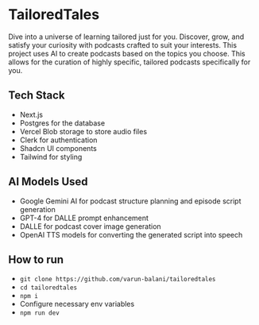# TailoredTales
Dive into a universe of learning tailored just for you. Discover, grow, and satisfy your curiosity with podcasts crafted to suit your interests. This project uses AI to create podcasts based on the topics you choose. This allows for the curation of highly specific, tailored podcasts specifically for you. 

## Tech Stack
- Next.js 
- Postgres for the database
- Vercel Blob storage to store audio files
- Clerk for authentication
- Shadcn UI components
- Tailwind for styling

## AI Models Used
- Google Gemini AI for podcast structure planning and episode script generation
- GPT-4 for DALLE prompt enhancement
- DALLE for podcast cover image generation
- OpenAI TTS models for converting the generated script into speech

## How to run
- `git clone https://github.com/varun-balani/tailoredtales`
- `cd tailoredtales`
- `npm i`
- Configure necessary env variables
- `npm run dev`
